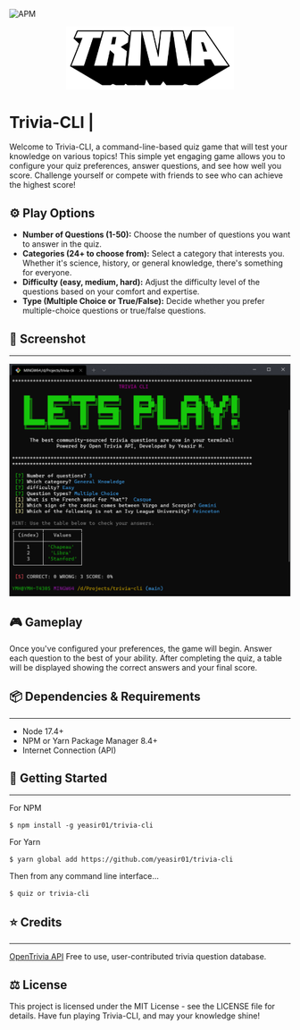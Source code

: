 ![APM](https://img.shields.io/github/license/yeasir01/trivia-cli)
<!-- https://img.shields.io/apm/l/trivia-cli -->

<p align="center">
    <img width="300px" src="./media/trivia-banner.png" />
</p>


# Trivia-CLI |

Welcome to Trivia-CLI, a command-line-based quiz game that will test your knowledge on various topics! This simple yet engaging game allows you to configure your quiz preferences, answer questions, and see how well you score. Challenge yourself or compete with friends to see who can achieve the highest score!

## ⚙️ Play Options
* **Number of Questions (1-50):**
Choose the number of questions you want to answer in the quiz.
* **Categories (24+ to choose from):**
Select a category that interests you. Whether it's science, history, or general knowledge, there's something for everyone.
* **Difficulty (easy, medium, hard):**
Adjust the difficulty level of the questions based on your comfort and expertise.
* **Type (Multiple Choice or True/False):**
Decide whether you prefer multiple-choice questions or true/false questions.

## 📸 Screenshot
---
<img src="./media/screenshot.png">

## 🎮 Gameplay
Once you've configured your preferences, the game will begin. Answer each question to the best of your ability. After completing the quiz, a table will be displayed showing the correct answers and your final score.

## 📦 Dependencies & Requirements
---
- Node 17.4+
- NPM or Yarn Package Manager 8.4+
- Internet Connection (API)

## 🚩 Getting Started
---

For NPM
```
$ npm install -g yeasir01/trivia-cli
```
For Yarn
```
$ yarn global add https://github.com/yeasir01/trivia-cli
```

Then from any command line interface...

```
$ quiz or trivia-cli
```

## ⭐ Credits
---
[OpenTrivia API](https://opentdb.com/) Free to use, user-contributed trivia question database.


## ⚖️ License
This project is licensed under the MIT License - see the LICENSE file for details.
Have fun playing Trivia-CLI, and may your knowledge shine!